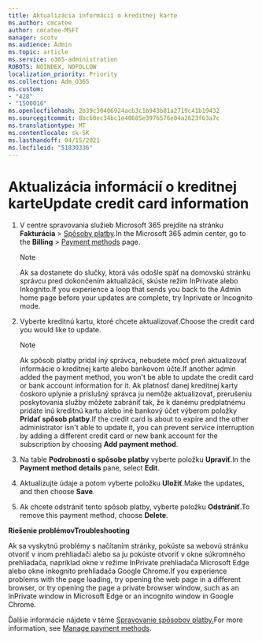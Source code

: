 ```yaml
---
title: Aktualizácia informácií o kreditnej karte
ms.author: cmcatee
author: cmcatee-MSFT
manager: scotv
ms.audience: Admin
ms.topic: article
ms.service: o365-administration
ROBOTS: NOINDEX, NOFOLLOW
localization_priority: Priority
ms.collection: Adm_O365
ms.custom:
- "428"
- "1500016"
ms.openlocfilehash: 2b39c30406924acb3c1b943b81a2719c41b19432
ms.sourcegitcommit: 8bc60ec34bc1e40685e3976576e04a2623f63a7c
ms.translationtype: MT
ms.contentlocale: sk-SK
ms.lasthandoff: 04/15/2021
ms.locfileid: "51830336"
---
```

# <a name="update-credit-card-information"></a><span data-ttu-id="12c35-102">Aktualizácia informácií o kreditnej karte</span><span class="sxs-lookup"><span data-stu-id="12c35-102">Update credit card information</span></span>

1. <span data-ttu-id="12c35-103">V centre spravovania služieb Microsoft 365 prejdite na stránku **Fakturácia** \> [ Spôsoby platby](https://go.microsoft.com/fwlink/p/?linkid=2018806).</span><span class="sxs-lookup"><span data-stu-id="12c35-103">In the Microsoft 365 admin center, go to the **Billing** \> [Payment methods](https://go.microsoft.com/fwlink/p/?linkid=2018806) page.</span></span>

    > [!NOTE]
    > <span data-ttu-id="12c35-104">Ak sa dostanete do slučky, ktorá vás odošle späť na domovskú stránku správcu pred dokončením aktualizácií, skúste režim InPrivate alebo Inkognito.</span><span class="sxs-lookup"><span data-stu-id="12c35-104">If you experience a loop that sends you back to the Admin home page before your updates are complete, try Inprivate or Incognito mode.</span></span>
  
2. <span data-ttu-id="12c35-105">Vyberte kreditnú kartu, ktoré chcete aktualizovať.</span><span class="sxs-lookup"><span data-stu-id="12c35-105">Choose the credit card you would like to update.</span></span>

    > [!NOTE]
    > <span data-ttu-id="12c35-106">Ak spôsob platby pridal iný správca, nebudete môcť preň aktualizovať informácie o kreditnej karte alebo bankovom účte.</span><span class="sxs-lookup"><span data-stu-id="12c35-106">If another admin added the payment method, you won't be able to update the credit card or bank account information for it.</span></span> <span data-ttu-id="12c35-107">Ak platnosť danej kreditnej karty čoskoro uplynie a príslušný správca ju nemôže aktualizovať, prerušeniu poskytovania služby môžete zabrániť tak, že k danému predplatnému pridáte inú kreditnú kartu alebo iné bankový účet výberom položky **Pridať spôsob platby**.</span><span class="sxs-lookup"><span data-stu-id="12c35-107">If the credit card is about to expire and the other administrator isn't able to update it, you can prevent service interruption by adding a different credit card or new bank account for the subscription by choosing **Add payment method**.</span></span>
  
3. <span data-ttu-id="12c35-108">Na table **Podrobnosti o spôsobe platby** vyberte položku **Upraviť**.</span><span class="sxs-lookup"><span data-stu-id="12c35-108">In the **Payment method details** pane, select **Edit**.</span></span>

4. <span data-ttu-id="12c35-109">Aktualizujte údaje a potom vyberte položku **Uložiť**.</span><span class="sxs-lookup"><span data-stu-id="12c35-109">Make the updates, and then choose **Save**.</span></span>

5. <span data-ttu-id="12c35-110">Ak chcete odstrániť tento spôsob platby, vyberte položku **Odstrániť**.</span><span class="sxs-lookup"><span data-stu-id="12c35-110">To remove this payment method, choose **Delete**.</span></span>

<span data-ttu-id="12c35-111">**Riešenie problémov**</span><span class="sxs-lookup"><span data-stu-id="12c35-111">**Troubleshooting**</span></span>

<span data-ttu-id="12c35-112">Ak sa vyskytnú problémy s načítaním stránky, pokúste sa webovú stránku otvoriť v inom prehliadači alebo sa ju pokúste otvoriť v okne súkromného prehliadača, napríklad okne v režime InPrivate prehliadača Microsoft Edge alebo okne inkognito prehliadača Google Chrome.</span><span class="sxs-lookup"><span data-stu-id="12c35-112">If you experience problems with the page loading, try opening the web page in a different browser, or try opening the page a private browser window, such as an InPrivate window in Microsoft Edge or an incognito window in Google Chrome.</span></span> 

<span data-ttu-id="12c35-113">Ďalšie informácie nájdete v téme [Spravovanie spôsobov platby.](https://docs.microsoft.com/microsoft-365/commerce/billing-and-payments/manage-payment-methods)</span><span class="sxs-lookup"><span data-stu-id="12c35-113">For more information, see [Manage payment methods](https://docs.microsoft.com/microsoft-365/commerce/billing-and-payments/manage-payment-methods).</span></span>